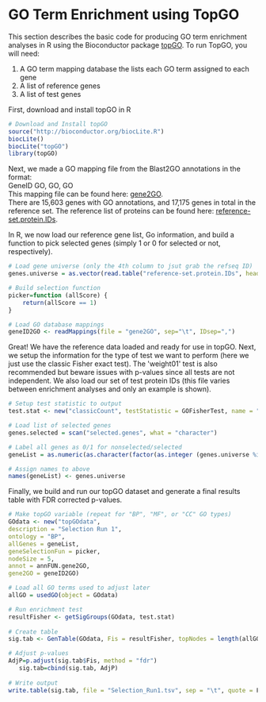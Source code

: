 # GO Term Enrichment using TopGO
This section describes the basic code for producing GO term enrichment analyses in R using the Bioconductor package [topGO](http://bioconductor.org/packages/release/bioc/html/topGO.html). To run TopGO, you will need:
  1.  A GO term mapping database the lists each GO term assigned to each gene
  2.  A list of reference genes
  3.  A list of test genes

First, download and install topGO in R
```R
# Download and Install topGO
source("http://bioconductor.org/biocLite.R")
biocLite()
biocLite("topGO")
library(topGO)
```

Next, we made a GO mapping file from the Blast2GO annotations in the format:  
GeneID   GO, GO, GO  
This mapping file can be found here: [gene2GO](./Data/gene2GO).  
There are 15,603 genes with GO annotations, and 17,175 genes in total in the reference set.  The reference list of proteins can be found here: [reference-set.protein.IDs](./Data/reference-set.protein.IDs).

In R, we now load our reference gene list, Go information, and build a function to pick selected genes (simply 1 or 0 for selected or not, respectively).
```R
# Load gene universe (only the 4th column to jsut grab the refseq ID)
genes.universe = as.vector(read.table("reference-set.protein.IDs", header = F, sep = "|")[,4])

# Build selection function
picker=function (allScore) {
    return(allScore == 1)
}

# Load GO database mappings
geneID2GO <- readMappings(file = "gene2GO", sep="\t", IDsep=",")
```

Great!  We have the reference data loaded and ready for use in topGO.  Next, we setup the information for the type of test we want to perform (here we just use the classic Fisher exact test).  The 'weight01' test is also recommended but beware issues with p-values since all tests are not independent.  We also load our set of test protein IDs (this file varies between enrichment analyses and only an example is shown).
```R
# Setup test statistic to output
test.stat <- new("classicCount", testStatistic = GOFisherTest, name = "Fisher test")

# Load list of selected genes
genes.selected = scan("selected.genes", what = "character")

# Label all genes as 0/1 for nonselected/selected
geneList = as.numeric(as.character(factor(as.integer (genes.universe %in% genes.selected))))

# Assign names to above
names(geneList) <- genes.universe
```
Finally, we build and run our topGO dataset and generate a final results table with FDR corrected p-values.  
```R
# Make topGO variable (repeat for "BP", "MF", or "CC" GO types)
GOdata <- new("topGOdata",
description = "Selection Run 1",
ontology = "BP",
allGenes = geneList,
geneSelectionFun = picker,
nodeSize = 5,
annot = annFUN.gene2GO,
gene2GO = geneID2GO)

# Load all GO terms used to adjust later
allGO = usedGO(object = GOdata)

# Run enrichment test
resultFisher <- getSigGroups(GOdata, test.stat)
   
# Create table
sig.tab <- GenTable(GOdata, Fis = resultFisher, topNodes = length(allGO))

# Adjust p-values
AdjP=p.adjust(sig.tab$Fis, method = "fdr")
   sig.tab=cbind(sig.tab, AdjP)
   
# Write output
write.table(sig.tab, file = "Selection_Run1.tsv", sep = "\t", quote = F, row.names = F)
```
